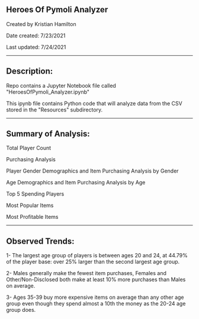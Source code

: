 Heroes Of Pymoli Analyzer
---------------------------------------------------------------------------------------------------------
Created by Kristian Hamilton

Date created: 7/23/2021

Last updated: 7/24/2021

---------------------------------------------------------------------------------------------------------
Description:
---------------------------------------------------------------------------------------------------------
Repo contains a Jupyter Notebook file called "HeroesOfPymoli_Analyzer.ipynb"

This ipynb file contains Python code that will analyze data from the CSV stored in the "Resources" subdirectory.

---------------------------------------------------------------------------------------------------------
Summary of Analysis:
---------------------------------------------------------------------------------------------------------

Total Player Count

Purchasing Analysis

Player Gender Demographics and Item Purchasing Analysis by Gender

Age Demographics and Item Purchasing Analysis by Age

Top 5 Spending Players

Most Popular Items

Most Profitable Items

---------------------------------------------------------------------------------------------------------
Observed Trends:
---------------------------------------------------------------------------------------------------------

1- The largest age group of players is between ages 20 and 24, at 44.79% of the player base: over 25% larger than the second largest age group.

2- Males generally make the fewest item purchases, Females and Other/Non-Disclosed both make at least 10% more purchases than Males on average.

3- Ages 35-39 buy more expensive items on average than any other age group even though they spend almost a 10th the money as the 20-24 age group does.